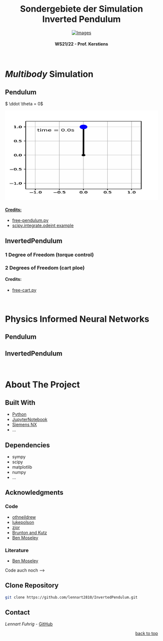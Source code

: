 <div id="top"></div>

<h1 align="center"> Sondergebiete der Simulation <br> Inverted Pendulum </h1>
<div align="center">
  <a href="https://www.w-hs.de">
    <img src="https://www.w-hs.de/typo3conf/ext/whs/Resources/Public/Images/Pagelayout/w-hs_pagelogo.png" 
    alt="Images" width="350" height="100">
  </a>
</div>
<h4 align="center"> WS21/22 - Prof. Kerstiens </h4>
<br>

# _Multibody_ Simulation
## Pendulum

$ \ddot \theta = 0$

<!-- 
 
<div align="center">
    <img src="https://github.com/lennart2810/InvertedPendulum/blob/master/MKS/Pendulum/Python/pendulum.png" 
    alt="Images" width="600" height="360">
  </a>
</div>

-->


<p align="center">
  <a href="https://github.com/lennart2810/InvertedPendulum/blob/master/MKS/Pendulum/Python/Pendulum.ipynb">
  <img src="https://github.com/lennart2810/InvertedPendulum/blob/master/MKS/Pendulum/Python/pendulum.gif" 
  alt="animated"  width="1000" height="295" />
</p> 

#### Credits:
* [free-pendulum.py](https://github.com/zjor/inverted-pendulum/blob/master/python/free-pendulum.py)
* [scipy.integrate.odeint example](https://docs.scipy.org/doc/scipy/reference/generated/scipy.integrate.odeint.html)

## InvertedPendulum
  
### 1 Degree of Freedom (torque control)
  
### 2 Degrees of Freedom (cart ploe)
  
#### Credits:
* [free-cart.py](https://github.com/zjor/inverted-pendulum/blob/master/python/free-cart.py)
  
<br>



# Physics Informed Neural Networks
## Pendulum
## InvertedPendulum
<br>


<!-- gif -->
<!-- 
  <p align="center">
  <img src="https://github.com/lennart2810/SDS_Projektarbeit/blob/master/Pendulum/pen.gif" alt="animated" />
  </p> 
-->

# About The Project


## Built With
* [Python](https://www.python.org)
* [JupyterNotebook](https://www.anaconda.com/products/individual#Downloads)
* [Siemens NX]()
* ...

## Dependencies 
* sympy
* scipy
* matplotlib
* numpy
* ...


## Acknowledgments
### Code 
* [othneildrew](https://github.com/othneildrew/Best-README-Template)
* [lukepolson](https://github.com/lukepolson/youtube_channel/blob/main/Python%20Metaphysics%20Series/vid4.ipynb)
* [zjor](https://github.com/zjor/inverted-pendulum)
* [Brunton and Kutz](http://databookuw.com)
* [Ben Moseley](https://github.com/benmoseley/harmonic-oscillator-pinn)
<!-- [apf99](https://github.com/apf99/Simple-Pendulum-Model) -->

### Literature
* [Ben Moseley](https://benmoseley.blog/my-research/so-what-is-a-physics-informed-neural-network/)
  
<!-- * [Hamiltonian Neural Networks](https://paperswithcode.com/paper/hamiltonian-neural-networks) --> Code auch noch -->

## Clone Repository
   ```sh
   git clone https://github.com/lennart2810/InvertedPendulum.git
   ```

<!-- inline code -->
<!-- Clone the repo `git clone https://github.com/lennart2810/SDS_Projektarbeit.git` to get started. -->

## Contact
_Lennart Fuhrig_ - [GitHub](https://github.com/lennart2810) 

<p align="right"><a href="#top">back to top</a></p>
